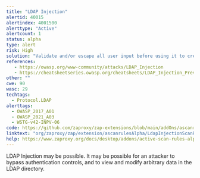 ```yaml
---
title: "LDAP Injection"
alertid: 40015
alertindex: 4001500
alerttype: "Active"
alertcount: 1
status: alpha
type: alert
risk: High
solution: "Validate and/or escape all user input before using it to create an LDAP query.  In particular, the following characters (or combinations) should be deny listed: & | ! < > = ~= >= <= * ( ) , + - \" ' ; \\ / NUL character "
references:
   - https://owasp.org/www-community/attacks/LDAP_Injection
   - https://cheatsheetseries.owasp.org/cheatsheets/LDAP_Injection_Prevention_Cheat_Sheet.html
other: ""
cwe: 90
wasc: 29
techtags: 
  - Protocol.LDAP
alerttags: 
  - OWASP_2017_A01
  - OWASP_2021_A03
  - WSTG-v42-INPV-06
code: https://github.com/zaproxy/zap-extensions/blob/main/addOns/ascanrulesAlpha/src/main/java/org/zaproxy/zap/extension/ascanrulesAlpha/LdapInjectionScanRule.java
linktext: "org/zaproxy/zap/extension/ascanrulesAlpha/LdapInjectionScanRule.java"
help: https://www.zaproxy.org/docs/desktop/addons/active-scan-rules-alpha/#id-40015
---
```

LDAP Injection may be possible. It may be possible for an attacker to bypass authentication controls, and to view and modify arbitrary data in the LDAP directory.
